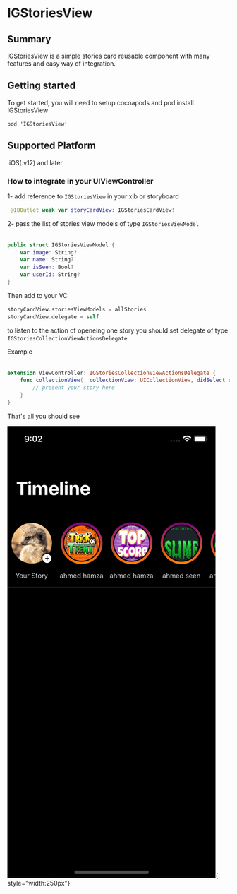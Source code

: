 # IGStoriesView

## Summary
 
IGStoriesView is a simple stories card reusable component with many features and easy way of integration. 

## Getting started
To get started, you will need to setup cocoapods and pod install IGStoriesView

```
pod 'IGStoriesView'
```
## Supported Platform 

 .iOS(.v12) and later
 
### How to integrate in your UIViewController

1- add reference to `IGStoriesView` in your xib or storyboard


```swift
 @IBOutlet weak var storyCardView: IGStoriesCardView!
```

2- pass the list of stories view models of type `IGStoriesViewModel`

```swift

public struct IGStoriesViewModel {
    var image: String?
    var name: String?
    var isSeen: Bool?
    var userId: String?
}

```


Then add to your VC

```swift
storyCardView.storiesViewModels = allStories
storyCardView.delegate = self
```

to listen to the action of openeing one story you should set delegate of type `IGStoriesCollectionViewActionsDelegate`

Example
```swift

extension ViewController: IGStoriesCollectionViewActionsDelegate {
    func collectionView(_ collectionView: UICollectionView, didSelect userId: String?) {
        // present your story here
    }
}

```
 That's all you should see 

![](images/1.png){: style="width:250px"}